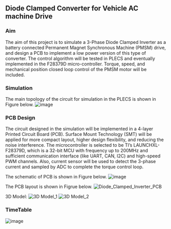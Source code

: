 ## Diode Clamped Converter for Vehicle AC machine Drive

### Aim
The aim of this project is to simulate a 3-Phase Diode Clamped Inverter as a battery connected Permanent Magnet Synchronous Machine (PMSM) drive, and design a PCB to implement a low power version of this type of converter. The control algorithm will be tested in PLECS and eventually implemented in the F28379D micro-controller. Torque, speed, and mechanical position closed loop control of the PMSM motor will be included.

### Simulation
The main topology of the circuit for simulation in the PLECS is shown in Figure below.
![image](https://github.com/ssyps2/PMSM_Motor_FOC/assets/72872247/a4a4ac1a-0cc7-43fa-9447-bb58e6956107)

### PCB Design
The circuit designed in the simulation will be implemented in a 4-layer Printed Circuit Board (PCB). Surface Mount Technology (SMT) will be applied for more compact layout, higher design flexibility, and reducing the noise interference. The microcontroller is selected to be TI’s LAUNCHXL-F28379D, which is a 32-bit MCU with frequency up to 200MHz and sufficient communication interface (like UART, CAN, I2C) and high-speed PWM channels. Also, current sensor will be used to detect the 3-phase current and sampled by ADC to complete the torque control loop.

The schematic of PCB is shown in Figure below.
![image](https://github.com/ssyps2/PMSM_Motor_FOC/assets/72872247/bc733961-c39d-4b9a-a299-4fcb73997e5e)

The PCB layout is shown in Figrue below.
![Diode_Clamped_Inverter_PCB](https://github.com/ssyps2/PMSM_Motor_FOC/assets/72872247/9c493f7f-d6ee-4b29-b8ef-86e003d67d15)

3D Model:
![3D Model_1](https://github.com/ssyps2/PMSM_Motor_FOC/assets/72872247/a65b89d8-199c-4125-88df-353d036784a7)
![3D Model_2](https://github.com/ssyps2/PMSM_Motor_FOC/assets/72872247/4a0fd71a-1d68-4f6e-a3c0-ef6d30fd30ff)

### TimeTable
![image](https://github.com/ssyps2/PMSM_Motor_FOC/assets/72872247/ddc33e16-4198-4893-84d1-e65fb9a2295d)
